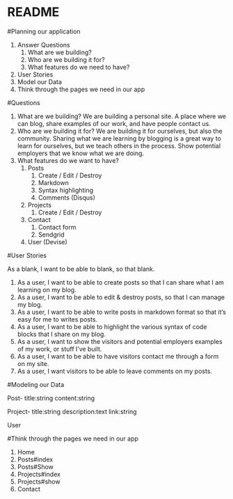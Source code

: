 # README

#Planning our application

1. Answer Questions
   1. What are we building?
   2. Who are we building it for?
   3. What features do we need to have?
2. User Stories
3. Model our Data
4. Think through the pages we need in our app

#Questions

1. What are we building? We are building a personal site. A place where we can blog, share examples of our work, and have people contact us.
2. Who are we building it for? We are building it for ourselves, but also the community. Sharing what we are learning by blogging is a great way to learn for ourselves, but we teach others in the process. Show potential employers that we know what we are doing.
3. What features do we want to have?
   1. Posts
      1. Create / Edit / Destroy
      2. Markdown
      3. Syntax highlighting
      4. Comments (Disqus)
   2. Projects
      1. Create / Edit / Destroy
   3. Contact
      1. Contact form
      2. Sendgrid
   4. User (Devise)

#User Stories

As a blank, I want to be able to blank, so that blank.

1. As a user, I want to be able to create posts so that I can share what I am learning on my blog.
2. As a user, I want to be able to edit & destroy posts, so that I can manage my blog.
3. As a user, I want to be able to write posts in markdown format so that it’s easy for me to writes posts.
4. As a user, I want to be able to highlight the various syntax of code blocks that I share on my blog.
5. As a user, I want to show the visitors and potential employers examples of my work, or stuff I’ve built.
6. As a user, I want to be able to have visitors contact me through a form on my site.
7. As a user, I want visitors to be able to leave comments on my posts.

#Modeling our Data

Post- title:string content:string

Project- title:string description:text link:string

User

#Think through the pages we need in our app

1. Home
2. Posts#index
3. Posts#Show
4. Projects#index
5. Projects#show
6. Contact
